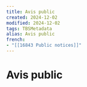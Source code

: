 ```yaml
---
title: Avis public
created: 2024-12-02
modified: 2024-12-02
tags: TBSMetadata
alias: Avis public
french:
- "[[16843 Public notices]]"
---
```

# Avis public

